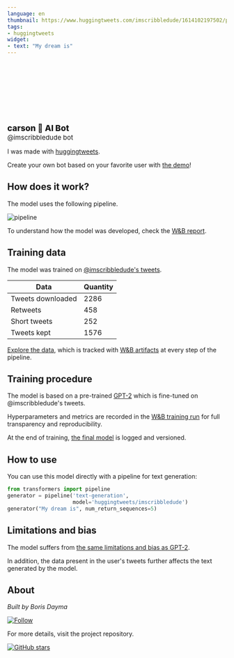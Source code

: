 ```yaml
---
language: en
thumbnail: https://www.huggingtweets.com/imscribbledude/1614102197502/predictions.png
tags:
- huggingtweets
widget:
- text: "My dream is"
---
```


<div>
<div style="width: 132px; height:132px; border-radius: 50%; background-size: cover; background-image: url('https://pbs.twimg.com/profile_images/1327751099336552449/R5srCw96_400x400.jpg')">
</div>
<div style="margin-top: 8px; font-size: 19px; font-weight: 800">carson 🤖 AI Bot </div>
<div style="font-size: 15px">@imscribbledude bot</div>
</div>

I was made with [huggingtweets](https://github.com/borisdayma/huggingtweets).

Create your own bot based on your favorite user with [the demo](https://colab.research.google.com/github/borisdayma/huggingtweets/blob/master/huggingtweets-demo.ipynb)!

## How does it work?

The model uses the following pipeline.

![pipeline](https://github.com/borisdayma/huggingtweets/blob/master/img/pipeline.png?raw=true)

To understand how the model was developed, check the [W&B report](https://app.wandb.ai/wandb/huggingtweets/reports/HuggingTweets-Train-a-model-to-generate-tweets--VmlldzoxMTY5MjI).

## Training data

The model was trained on [@imscribbledude's tweets](https://twitter.com/imscribbledude).

| Data | Quantity |
| --- | --- |
| Tweets downloaded | 2286 |
| Retweets | 458 |
| Short tweets | 252 |
| Tweets kept | 1576 |

[Explore the data](https://wandb.ai/wandb/huggingtweets/runs/2eyhb2dr/artifacts), which is tracked with [W&B artifacts](https://docs.wandb.com/artifacts) at every step of the pipeline.

## Training procedure

The model is based on a pre-trained [GPT-2](https://huggingface.co/gpt2) which is fine-tuned on @imscribbledude's tweets.

Hyperparameters and metrics are recorded in the [W&B training run](https://wandb.ai/wandb/huggingtweets/runs/1t0me7sm) for full transparency and reproducibility.

At the end of training, [the final model](https://wandb.ai/wandb/huggingtweets/runs/1t0me7sm/artifacts) is logged and versioned.

## How to use

You can use this model directly with a pipeline for text generation:

```python
from transformers import pipeline
generator = pipeline('text-generation',
                     model='huggingtweets/imscribbledude')
generator("My dream is", num_return_sequences=5)
```

## Limitations and bias

The model suffers from [the same limitations and bias as GPT-2](https://huggingface.co/gpt2#limitations-and-bias).

In addition, the data present in the user's tweets further affects the text generated by the model.

## About

*Built by Boris Dayma*

[![Follow](https://img.shields.io/twitter/follow/borisdayma?style=social)](https://twitter.com/intent/follow?screen_name=borisdayma)

For more details, visit the project repository.

[![GitHub stars](https://img.shields.io/github/stars/borisdayma/huggingtweets?style=social)](https://github.com/borisdayma/huggingtweets)
